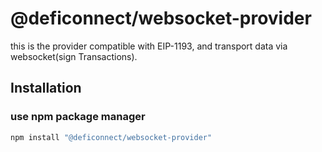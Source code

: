 # @deficonnect/websocket-provider

this is the provider compatible with EIP-1193, and transport data via websocket(sign Transactions).

## Installation

### use npm package manager

```bash
npm install "@deficonnect/websocket-provider"
```
